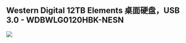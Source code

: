 ## Western Digital 12TB Elements 桌面硬盘，USB 3.0 - WDBWLG0120HBK-NESN
![](https://images-cn.ssl-images-amazon.cn/images/I/71hNUEj3eiL._AC_SL1500_.jpg)
